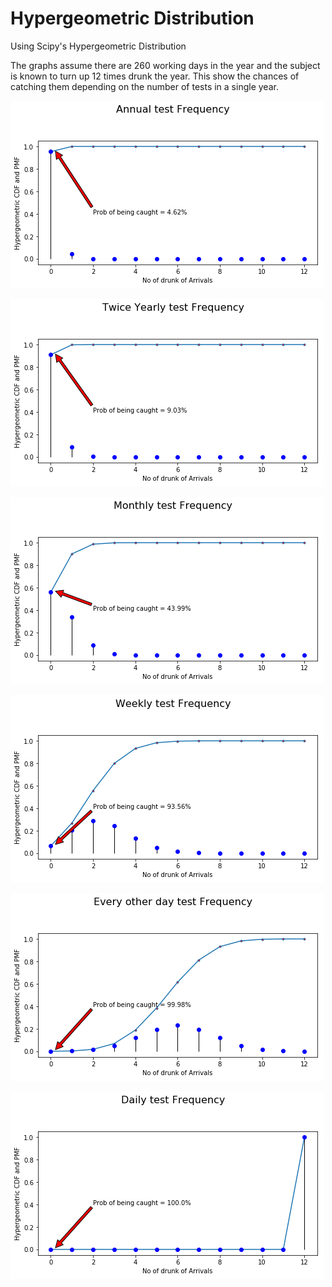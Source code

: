 # Hypergeometric Distribution
Using Scipy's Hypergeometric Distribution

The graphs assume there are 260 working days in the year and the subject is known to turn up 12 times drunk the year. This show the chances of catching them depending on the number of tests in a single year.


![Annual Tests](images/hypergeom_annual.png)


![Twice Yearly Tests](images/hypergeom_twice.png)


![Monthly Tests](images/hypergeom_monthly.png)


![Weekly Tests](images/hypergeom_weekly.png)


![Tests Every other day](images/hypergeom_1in2.png)


![Daily](images/hypergeom_daily.png)
